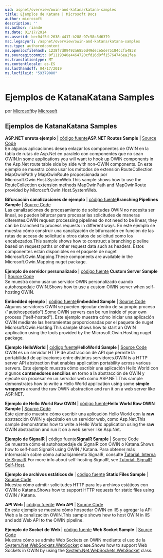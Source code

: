 ```yaml
---
uid: aspnet/overview/owin-and-katana/katana-samples
title: Ejemplos de Katana | Microsoft Docs
author: microsoft
description: ''
ms.author: riande
ms.date: 01/17/2014
ms.assetid: bec04f5d-2638-4417-b288-97c58c8d6379
msc.legacyurl: /aspnet/overview/owin-and-katana/katana-samples
msc.type: authoredcontent
ms.openlocfilehash: 1238f7d09492a6856d49dece5de75184ccfa4838
ms.sourcegitcommit: 0f1119340e4464720cfd16d0ff15764746ea1fea
ms.translationtype: MT
ms.contentlocale: es-ES
ms.lasthandoff: 04/17/2019
ms.locfileid: "59379080"
---
```

# <a name="katana-samples"></a><span data-ttu-id="8afe6-102">Ejemplos de Katana</span><span class="sxs-lookup"><span data-stu-id="8afe6-102">Katana Samples</span></span>

<span data-ttu-id="8afe6-103">por [Microsoft](https://github.com/microsoft)</span><span class="sxs-lookup"><span data-stu-id="8afe6-103">by [Microsoft](https://github.com/microsoft)</span></span>

## <a name="katana-samples"></a><span data-ttu-id="8afe6-104">Ejemplos de Katana</span><span class="sxs-lookup"><span data-stu-id="8afe6-104">Katana Samples</span></span>

<span data-ttu-id="8afe6-105">**ASP.NET enruta ejemplo** | [código fuente](https://github.com/aspnet/samples/tree/master/samples/aspnet/Katana/AspNetRoutes)</span><span class="sxs-lookup"><span data-stu-id="8afe6-105">**ASP.NET Routes Sample** | [Source Code](https://github.com/aspnet/samples/tree/master/samples/aspnet/Katana/AspNetRoutes)</span></span>  
<span data-ttu-id="8afe6-106">En algunas aplicaciones desea enlazar los componentes de OWIN en la tabla de rutas de Asp.Net en paralelo con componentes que no sean OWIN.</span><span class="sxs-lookup"><span data-stu-id="8afe6-106">In some applications you will want to hook up OWIN components in the Asp.Net route table side by side with non-OWIN components.</span></span> <span data-ttu-id="8afe6-107">En este ejemplo se muestra cómo usar los métodos de extensión RouteCollection MapOwinPath y MapOwinRoute proporcionada por Microsoft.Owin.Host.SystemWeb.</span><span class="sxs-lookup"><span data-stu-id="8afe6-107">This sample shows how to use the RouteCollection extension methods MapOwinPath and MapOwinRoute provided by Microsoft.Owin.Host.SystemWeb.</span></span>

<span data-ttu-id="8afe6-108">**Bifurcación canalizaciones de ejemplo** | [código fuente](https://github.com/aspnet/samples/tree/master/samples/aspnet/Katana/BranchingPipelines)</span><span class="sxs-lookup"><span data-stu-id="8afe6-108">**Branching Pipelines Sample** | [Source Code](https://github.com/aspnet/samples/tree/master/samples/aspnet/Katana/BranchingPipelines)</span></span>  
<span data-ttu-id="8afe6-109">Las canalizaciones de procesamiento de solicitudes OWIN no necesita ser lineal, se pueden bifurcar para procesar las solicitudes de maneras diferentes.</span><span class="sxs-lookup"><span data-stu-id="8afe6-109">OWIN request processing pipelines do not need to be linear, they can be branched to process requests in different ways.</span></span> <span data-ttu-id="8afe6-110">En este ejemplo se muestra cómo construir una canalización de bifurcación en función de las rutas de acceso de solicitud u otros datos de solicitud como los encabezados.</span><span class="sxs-lookup"><span data-stu-id="8afe6-110">This sample shows how to construct a branching pipeline based on request paths or other request data such as headers.</span></span> <span data-ttu-id="8afe6-111">Estos componentes están disponibles en el paquete de nuget Microsoft.Owin.Mapping.</span><span class="sxs-lookup"><span data-stu-id="8afe6-111">These components are available in the Microsoft.Owin.Mapping nuget package.</span></span>

<span data-ttu-id="8afe6-112">**Ejemplo de servidor personalizado** | [código fuente](https://github.com/aspnet/samples/tree/master/samples/aspnet/Katana/CustomServer) </span><span class="sxs-lookup"><span data-stu-id="8afe6-112">**Custom Server Sample** | [Source Code](https://github.com/aspnet/samples/tree/master/samples/aspnet/Katana/CustomServer) </span></span>  
<span data-ttu-id="8afe6-113">Se muestra cómo usar un servidor OWIN personalizado cuando autohospedaje OWIN.</span><span class="sxs-lookup"><span data-stu-id="8afe6-113">Shows how to use a custom OWIN server when self-hosting OWIN.</span></span>

<span data-ttu-id="8afe6-114">**Embedded ejemplo** | [código fuente](https://github.com/aspnet/samples/tree/master/samples/aspnet/Katana/Embedded)</span><span class="sxs-lookup"><span data-stu-id="8afe6-114">**Embedded Sample** | [Source Code](https://github.com/aspnet/samples/tree/master/samples/aspnet/Katana/Embedded)</span></span>  
<span data-ttu-id="8afe6-115">Algunos servidores OWIN se pueden ejecutar dentro de su propio proceso (&quot;autohospedado&quot;).</span><span class="sxs-lookup"><span data-stu-id="8afe6-115">Some OWIN servers can be run inside of your own process (&quot;self-hosted&quot;).</span></span> <span data-ttu-id="8afe6-116">Este ejemplo muestra cómo iniciar una aplicación OWIN mediante las herramientas proporcionadas por el paquete de nuget Microsoft.Owin.Hosting.</span><span class="sxs-lookup"><span data-stu-id="8afe6-116">This sample shows how to start an OWIN application using the tools provided by the Microsoft.Owin.Hosting nuget package.</span></span>

<span data-ttu-id="8afe6-117">**Ejemplo HelloWorld** | [código fuente](https://github.com/aspnet/samples/tree/master/samples/aspnet/Katana/HelloWorld)</span><span class="sxs-lookup"><span data-stu-id="8afe6-117">**HelloWorld Sample** | [Source Code](https://github.com/aspnet/samples/tree/master/samples/aspnet/Katana/HelloWorld)</span></span>  
<span data-ttu-id="8afe6-118">OWIN es un servidor HTTP de abstracción de API que permite la portabilidad de aplicaciones entre distintos servidores.</span><span class="sxs-lookup"><span data-stu-id="8afe6-118">OWIN is a HTTP server API abstraction that enables application portability across various servers.</span></span> <span data-ttu-id="8afe6-119">Este ejemplo muestra cómo escribir una aplicación Hello World con algunos **contenedores sencillos** en torno a la abstracción de OWIN y ejecute sin procesar en un servidor web como ASP.NET.</span><span class="sxs-lookup"><span data-stu-id="8afe6-119">This sample demonstrates how to write a Hello World application using some **simple wrappers** around the raw OWIN abstraction and run it on a web server like ASP.NET.</span></span>

<span data-ttu-id="8afe6-120">**Ejemplo de Hello World Raw OWIN** | [código fuente](https://github.com/aspnet/samples/tree/master/samples/aspnet/Katana/HelloWorldRawOwin)</span><span class="sxs-lookup"><span data-stu-id="8afe6-120">**Hello World Raw OWIN Sample** | [Source Code](https://github.com/aspnet/samples/tree/master/samples/aspnet/Katana/HelloWorldRawOwin)</span></span>  
<span data-ttu-id="8afe6-121">Este ejemplo muestra cómo escribir una aplicación Hello World con la **raw** abstracción OWIN y ejecútelo en un servidor web, como Asp.Net.</span><span class="sxs-lookup"><span data-stu-id="8afe6-121">This sample demonstrates how to write a Hello World application using the **raw** OWIN abstraction and run it on a web server like Asp.Net.</span></span>

<span data-ttu-id="8afe6-122">**Ejemplo de SignalR** | [código fuente](https://github.com/aspnet/samples/tree/master/samples/aspnet/Katana/SignalR)</span><span class="sxs-lookup"><span data-stu-id="8afe6-122">**SignalR Sample** | [Source Code](https://github.com/aspnet/samples/tree/master/samples/aspnet/Katana/SignalR)</span></span>  
<span data-ttu-id="8afe6-123">Se muestra cómo el autohospedaje de SignalR con OWIN o Katana.</span><span class="sxs-lookup"><span data-stu-id="8afe6-123">Shows how to self-host SignalR using OWIN / Katana.</span></span> <span data-ttu-id="8afe6-124">Para obtener más información sobre cómo autoalojamiento SignalR, consulte [Tutorial: Interna de SignalR](../../../signalr/overview/deployment/tutorial-signalr-self-host.md).</span><span class="sxs-lookup"><span data-stu-id="8afe6-124">For more info about self-hosting SignalR, see [Tutorial: SignalR Self-Host](../../../signalr/overview/deployment/tutorial-signalr-self-host.md).</span></span>

<span data-ttu-id="8afe6-125">**Ejemplo de archivos estáticos de** | [código fuente](https://github.com/aspnet/samples/tree/master/samples/aspnet/Katana/StaticFilesSample) </span><span class="sxs-lookup"><span data-stu-id="8afe6-125">**Static Files Sample** | [Source Code](https://github.com/aspnet/samples/tree/master/samples/aspnet/Katana/StaticFilesSample) </span></span>  
<span data-ttu-id="8afe6-126">Muestra cómo admitir solicitudes HTTP para los archivos estáticos con OWIN o Katana.</span><span class="sxs-lookup"><span data-stu-id="8afe6-126">Shows how to support HTTP requests for static files using OWIN / Katana.</span></span>

<span data-ttu-id="8afe6-127">**API Web** | [código fuente](https://github.com/aspnet/samples/tree/master/samples/aspnet/Katana/WebApi) </span><span class="sxs-lookup"><span data-stu-id="8afe6-127">**Web API** | [Source Code](https://github.com/aspnet/samples/tree/master/samples/aspnet/Katana/WebApi) </span></span>  
<span data-ttu-id="8afe6-128">En este ejemplo se muestra cómo hospedar OWIN en IIS y agregar la API Web a la canalización OWIN.</span><span class="sxs-lookup"><span data-stu-id="8afe6-128">This sample shows how to host OWIN in IIS and add Web API to the OWIN pipeline.</span></span>

<span data-ttu-id="8afe6-129">**Ejemplo de Socket de Web** | [código fuente](https://github.com/aspnet/samples/tree/master/samples/aspnet/Katana/WebSocketSample) </span><span class="sxs-lookup"><span data-stu-id="8afe6-129">**Web Socket Sample** | [Source Code](https://github.com/aspnet/samples/tree/master/samples/aspnet/Katana/WebSocketSample) </span></span>  
<span data-ttu-id="8afe6-130">Muestra cómo se admite Web Sockets en OWIN mediante el uso de la [System.Net.WebSockets.WebSocket](https://msdn.microsoft.com/library/system.net.websockets.websocket(v=vs.110).aspx) clase.</span><span class="sxs-lookup"><span data-stu-id="8afe6-130">Shows how to support Web Sockets in OWIN by using the [System.Net.WebSockets.WebSocket](https://msdn.microsoft.com/library/system.net.websockets.websocket(v=vs.110).aspx) class.</span></span>
